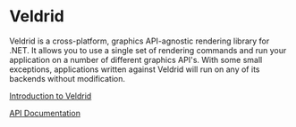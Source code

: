 # Veldrid

Veldrid is a cross-platform, graphics API-agnostic rendering library for .NET. It allows you to use a single set of rendering commands and run your application on a number of different graphics API's. With some small exceptions, applications written against Veldrid will run on any of its backends without modification.

[Introduction to Veldrid](xref:intro)

[API Documentation](xref:Veldrid)

